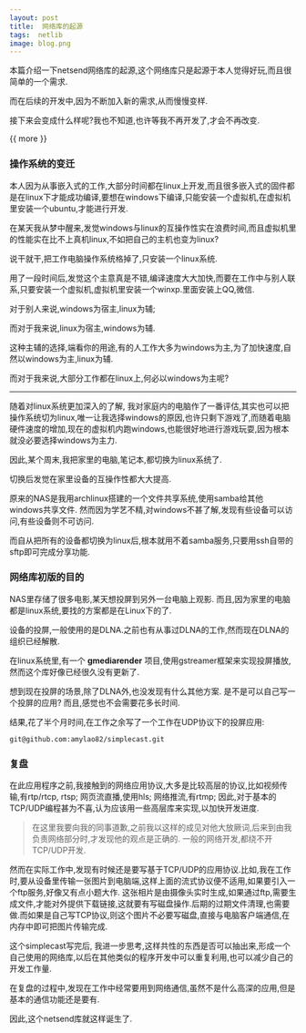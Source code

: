 ```yaml
---
layout: post
title:  网络库的起源
tags:  netlib 
image: blog.png
---
```


本篇介绍一下netsend网络库的起源,这个网络库只是起源于本人觉得好玩,而且很简单的一个需求.

而在后续的开发中,因为不断加入新的需求,从而慢慢变样.

接下来会变成什么样呢?我也不知道,也许等我不再开发了,才会不再改变.

{{ more }}

### 操作系统的变迁

本人因为从事嵌入式的工作,大部分时间都在linux上开发,而且很多嵌入式的固件都是在linux下才能成功编译,要想在windows下编译,只能安装一个虚拟机,在虚拟机里安装一个ubuntu,才能进行开发.

在某天我从梦中醒来,发觉windows与linux的互操作性实在浪费时间,而且虚拟机里的性能实在比不上真机linux,不如把自己的主机也变为linux?

说干就干,把工作电脑操作系统格掉了,只安装一个linux系统.

用了一段时间后,发觉这个主意真是不错,编译速度大大加快,而要在工作中与别人联系,只要安装一个虚拟机,虚拟机里安装一个winxp.里面安装上QQ,微信.

对于别人来说,windows为宿主,linux为辅;

而对于我来说,linux为宿主,windows为辅.

这种主辅的选择,端看你的用途,有的人工作大多为windows为主,为了加快速度,自然以windows为主,linux为辅.

而对于我来说,大部分工作都在linux上,何必以windows为主呢?

----

随着对linux系统更加深入的了解, 我对家庭内的电脑作了一番评估,其实也可以把操作系统切为linux,唯一让我选择windows的原因,也许只剩下游戏了,而随着电脑硬件速度的增加,现在的虚拟机内跑windows,也能很好地进行游戏玩耍,因为根本就没必要选择windows为主力.

因此,某个周末,我把家里的电脑,笔记本,都切换为linux系统了.

切换后发觉在家里设备的互操作性都大大提高.

原来的NAS是我用archlinux搭建的一个文件共享系统,使用samba给其他windows共享文件. 然而因为学艺不精,对windows不甚了解,发现有些设备可以访问,有些设备则不可访问.

而自从把所有的设备都切换为linux后,根本就用不着samba服务,只要用ssh自带的sftp即可完成分享功能.


### 网络库初版的目的

NAS里存储了很多电影,某天想投屏到另外一台电脑上观影. 而且,因为家里的电脑都是linux系统,要找的方案都是在Linux下的了.

设备的投屏,一般使用的是DLNA.之前也有从事过DLNA的工作,然而现在DLNA的组织已经解散. 

在linux系统里,有一个 **gmediarender** 项目,使用gstreamer框架来实现投屏播放, 然而这个库好像已经很久没有更新了.

想到现在投屏的场景,除了DLNA外,也没发现有什么其他方案. 是不是可以自己写一个投屏的应用? 而且,感觉也不会需要花多长时间.

结果,花了半个月时间,在工作之余写了一个工作在UDP协议下的投屏应用:

```
git@github.com:amylao82/simplecast.git
```

### 复盘

在此应用程序之前,我接触到的网络应用协议,大多是比较高层的协议,比如视频传输,有rtp/rtcp, rtsp; 网页流直播,使用hls; 网络推流,有rtmp; 因此,对于基本的TCP/UDP编程甚为不喜,认为应该用一些高层库来实现,以加快开发进度.

> 在这里我要向我的同事道歉,之前我以这样的成见对他大放厥词,后来到由我负责网络部分时,才发现他的观点是正确的.
> 一般的网络开发,都绕不开TCP/UDP开发.

然而在实际工作中,发现有时候还是要写基于TCP/UDP的应用协议.比如,我在工作时,要从设备里传输一张图片到电脑端,这样上面的流式协议便不适用,如果要引入一个ftp服务,好像又有点小题大作. 这张相片是由摄像头实时生成,如果通过ftp,需要生成文件,才能对外提供下载链接,这就要有写磁盘操作.后期的过期文件清理,也需要做.而如果是自己写TCP协议,则这个图片不必要写磁盘,直接与电脑客户端通信,在内存中即可把图片传输完成.

这个simplecast写完后, 我进一步思考,这样共性的东西是否可以抽出来,形成一个自己使用的网络库,以后在其他类似的程序开发中可以重复利用,也可以减少自己的开发工作量.

在复盘的过程中,发现在工作中经常要用到网络通信,虽然不是什么高深的应用,但是基本的通信功能还是要有.

因此,这个netsend库就这样诞生了.



